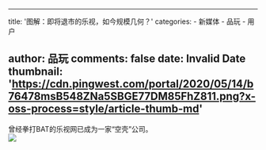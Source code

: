 
---
title: '图解：即将退市的乐视，如今规模几何？'
categories: 
    - 新媒体
    - 品玩
    - 用户

author: 品玩
comments: false
date: Invalid Date
thumbnail: 'https://cdn.pingwest.com/portal/2020/05/14/b76478msB548ZNa5SBGE77DM85FhZ811.png?x-oss-process=style/article-thumb-md'
---

<div>   
曾经拳打BAT的乐视网已成为一家“空壳”公司。<br><img src="https://cdn.pingwest.com/portal/2020/05/14/b76478msB548ZNa5SBGE77DM85FhZ811.png?x-oss-process=style/article-thumb-md" referrerpolicy="no-referrer">  
</div>
            